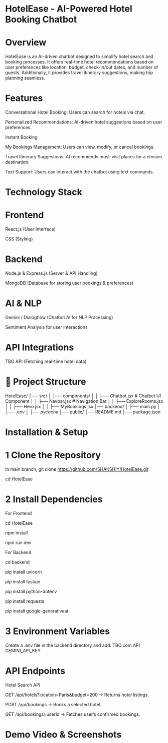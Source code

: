 # HotelEase - AI-Powered Hotel Booking Chatbot

# Overview

HotelEase is an AI-driven chatbot designed to simplify hotel search and booking processes. It offers real-time hotel recommendations based on user preferences like location, budget, check-in/out dates, and number of guests. Additionally, it provides travel itinerary suggestions, making trip planning seamless.

# Features

Conversational Hotel Booking: Users can search for hotels via chat.

Personalized Recommendations: AI-driven hotel suggestions based on user preferences.

Instant Booking

My Bookings Management: Users can view, modify, or cancel bookings.

Travel Itinerary Suggestions: AI recommends must-visit places for a chosen destination.

Text Support: Users can interact with the chatbot using text commands.

# Technology Stack

# Frontend

React.js (User Interface)

CSS (Styling)

# Backend

Node.js & Express.js (Server & API Handling)

MongoDB (Database for storing user bookings & preferences)

# AI & NLP

Gemini / Dialogflow (Chatbot AI for NLP Processing)

Sentiment Analysis for user interactions

# API Integrations

TBO API (Fetching real-time hotel data)

# 📂 Project Structure

HotelEase/
│── src/
│   ├── components/
│   │   ├── Chatbot.jsx  # Chatbot UI Component
│   │   ├── Navbar.jsx      # Navigation Bar
│   │   ├── ExploreRooms.jsx
│   │   ├── Hero.jsx
│   │   ├── MyBookings.jsx
│── backend/
│   ├── main.py
│   ├── .env
│   ├── _pycache_
│── public/
│── README.md
│── package.json

# Installation & Setup

# 1 Clone the Repository

In main branch, git clone https://github.com/SHAKSHIY/HotelEase.git

cd HotelEase

# 2 Install Dependencies

For Frontend

cd HotelEase

npm install

npm run dev

For Backend

cd backend

pip install uvicorn

pip install fastapi

pip install python-dotenv

pip install requests

pip install google-generativeai

# 3 Environment Variables

Create a .env file in the backend directory and add:
TBO.com API 
GEMINI_API_KEY

# API Endpoints

Hotel Search API

GET /api/hotels?location=Paris&budget=200 → Returns hotel listings.

POST /api/bookings → Books a selected hotel.

GET /api/bookings/:userId → Fetches user’s confirmed bookings.

# Demo Video & Screenshots

